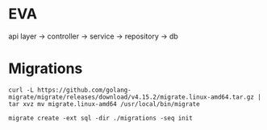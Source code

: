 
# EVA

api layer -> controller -> service -> repository -> db

# Migrations

`
curl -L https://github.com/golang-migrate/migrate/releases/download/v4.15.2/migrate.linux-amd64.tar.gz | tar xvz
mv migrate.linux-amd64 /usr/local/bin/migrate
`

`migrate create -ext sql -dir ./migrations -seq init`
